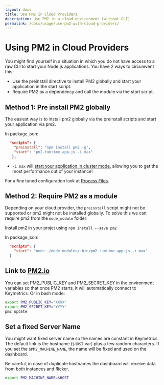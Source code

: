 ```yaml
---
layout: docs
title: Use PM2 in Cloud Providers
description: Use PM2 in a cloud environment (without CLI)
permalink: /docs/usage/use-pm2-with-cloud-providers/
---
```


# Using PM2 in Cloud Providers

You might find yourself in a situation in which you do not have access to a raw CLI to start your Node.js applications. You have 2 ways to circumvent this:
* Use the preinstall directive to install PM2 globally and start your application in the start script.
* Require PM2 as a dependency and call the module via the start script.

## Method 1: Pre install PM2 globally

The easiest way is to install pm2 globally via the preinstall scripts and start your application via pm2.

In package.json:

```json
  "scripts": {
    "preinstall": "npm install pm2 -g",
    "start": "pm2-runtime app.js -i max"
   },
```

* `-i max` will [start your application in cluster mode](http://pm2.keymetrics.io/docs/usage/cluster-mode/), allowing you to get the most performance out of your instance!

For a fine tuned configuration look at [Process Files](http://pm2.keymetrics.io/docs/usage/application-declaration/).

## Method 2: Require PM2 as a module

Depending on your cloud provider, the `preinstall` script might not be supported or pm2 might not be installed globally.
To solve this we can require pm2 from the `node_module` folder:

Install pm2 in your projet using `npm install --save pm2`

In package.json:

```json
  "scripts": {
    "start": "node ./node_modules/.bin/pm2-runtime app.js -i max"
  }
```

## Link to [PM2.io](https://pm2.io/)

You can set PM2_PUBLIC_KEY and PM2_SECRET_KEY in the environment variables so that once PM2 starts, it will automatically connect to Keymetrics. Or in bash mode:

```bash
export PM2_PUBLIC_KEY="XXXX"
export PM2_SECRET_KEY="YYYY"
pm2 update
```

## Set a fixed Server Name

You might want fixed server name so the names are constant in Keymetrics. The default link is the hostname (`$HOST` var) plus a few random characters. If you set the `$PM2_MACHINE_NAME`, the name will be fixed and used on the dashboard.

Be careful, in case of duplicate hostnames the dashboard will receive data from both instances and flicker.


```bash
export PM2_MACHINE_NAME=$HOST
```

